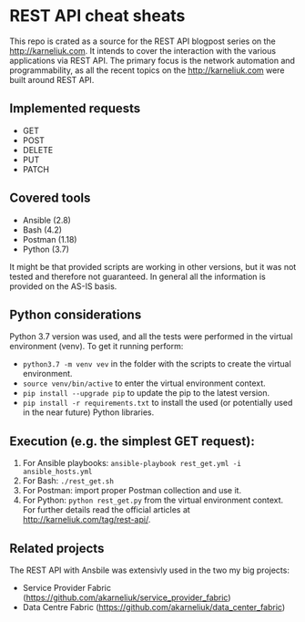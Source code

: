 # REST API cheat sheats
This repo is crated as a source for the REST API blogpost series on the http://karneliuk.com. It intends to cover the interaction with the various applications via REST API. The primary focus is the network automation and programmability, as all the recent topics on the http://karneliuk.com were built around REST API.

## Implemented requests
- GET
- POST
- DELETE
- PUT
- PATCH

## Covered tools
- Ansible (2.8)
- Bash (4.2)
- Postman (1.18)
- Python (3.7)

It might be that provided scripts are working in other versions, but it was not tested and therefore not guaranteed. In general all the information is provided on the AS-IS basis.

## Python considerations
Python 3.7 version was used, and all the tests were performed in the virtual environment (venv). To get it running perform: 
- `python3.7 -m venv vev` in the folder with the scripts to create the virtual environment.
- `source venv/bin/active` to enter the virtual environment context.
- `pip install --upgrade pip` to update the pip to the latest version.
- `pip install -r requirements.txt` to install the used (or potentially used in the near future) Python libraries.

## Execution (e.g. the simplest GET request):
1) For Ansible playbooks: `ansible-playbook rest_get.yml -i ansible_hosts.yml`
2) For Bash: `./rest_get.sh`
3) For Postman: import proper Postman collection and use it.
4) For Python: `python rest_get.py` from the virtual environment context.
For further details read the official articles at http://karneliuk.com/tag/rest-api/.

## Related projects
The REST API with Ansbile was extensivly used in the two my big projects:
- Service Provider Fabric (https://github.com/akarneliuk/service_provider_fabric)
- Data Centre Fabric (https://github.com/akarneliuk/data_center_fabric)
